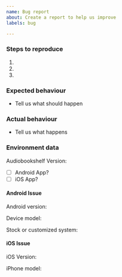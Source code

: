 ```yaml
---
name: Bug report
about: Create a report to help us improve
labels: bug

---
```


### Steps to reproduce

1.
2.
3.

### Expected behaviour
- Tell us what should happen

### Actual behaviour
- Tell us what happens

### Environment data

Audiobookshelf Version:

- [ ] Android App?
- [ ] iOS App?

#### Android Issue
Android version:

Device model:

Stock or customized system:

#### iOS Issue
iOS Version:

iPhone model:
